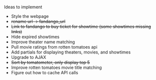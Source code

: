 Ideas to implement

- Style the webpage
- ~~rename url -> fandango_url~~
- ~~Link to fandango to buy ticket for showtime (some showtimes missing links)~~
- Hide expired showtimes
- Improve theater name matching
- Pull movie ratings from rotten tomatoes api
- Add partials for displaying theaters, movies, and showtimes
- Upgrade to AJAX
- ~~Sort by tomatometer, only display top 5~~
- Improve rotten tomatoes movie title matching
- Figure out how to cache API calls
